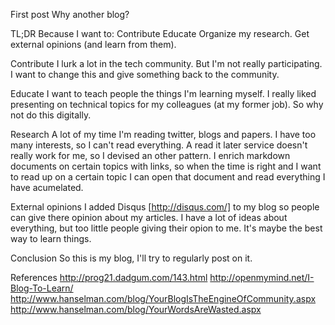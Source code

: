 First post
Why another blog?

TL;DR
Because I want to:
Contribute
Educate
Organize my research.
Get external opinions (and learn from them).

Contribute
I lurk a lot in the tech community. But I'm not really participating. I want to change this and give something back to the community.

Educate
I want to teach people the things I'm learning myself. I really liked presenting on technical topics for my colleagues (at my former job). So why not do this digitally.

Research
A lot of my time I'm reading twitter, blogs and papers. I have too many interests, so I can't read everything. A read it later service doesn't really work for me, so I devised an other pattern. I enrich markdown documents on certain topics with links, so when the time is right and I want to read up on a certain topic I can open that document and read everything I have acumelated.

External opinions
I added Disqus [http://disqus.com/] to my blog so people can give there opinion about my articles.
I have a lot of ideas about everything, but too little people giving their opion to me. It's maybe the best way to learn things.

Conclusion
So this is my blog, I'll try to regularly post on it.

References
http://prog21.dadgum.com/143.html
http://openmymind.net/I-Blog-To-Learn/
http://www.hanselman.com/blog/YourBlogIsTheEngineOfCommunity.aspx
http://www.hanselman.com/blog/YourWordsAreWasted.aspx
